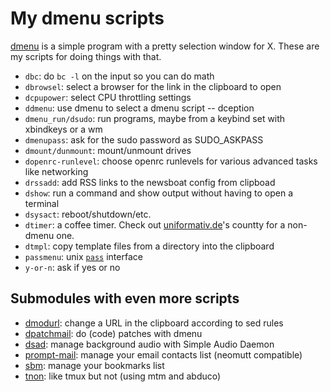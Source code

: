 # My dmenu scripts

[dmenu](https://tools.suckless.org/dmenu/) is a simple program with a
pretty selection window for X. These are my scripts for doing things
with that.

- `dbc`: do `bc -l` on the input so you can do math
- `dbrowsel`: select a browser for the link in the clipboard to open
- `dcpupower`: select CPU throttling settings
- `ddmenu`: use dmenu to select a dmenu script -- dception
- `dmenu_run/dsudo`: run programs, maybe from a keybind set with xbindkeys or a wm
- `dmenupass`: ask for the sudo password as SUDO_ASKPASS
- `dmount/dunmount`: mount/unmount drives
- `dopenrc-runlevel`: choose openrc runlevels for various advanced tasks like networking
- `drssadd`: add RSS links to the newsboat config from clipboad
- `dshow`:  run a command and show output without having to open a terminal
- `dsysact`: reboot/shutdown/etc.
- `dtimer`: a coffee timer. Check out [uniformativ.de](https://www.uninformativ.de/git/countty/file/README.html)'s countty for a non-dmenu one.
- `dtmpl`: copy template files from a directory into the clipboard
- `passmenu`: unix [`pass`](https://www.passwordstore.org/) interface
- `y-or-n`: ask if yes or no

## Submodules with even more scripts

- [dmodurl](https://github.com/equwal/dmodurl): change a URL in the clipboard according to sed rules
- [dpatchmail](https://github.com/equwal/dpatchmail): do (code) patches with dmenu
- [dsad](https://github.com/equwal/dsad): manage background audio with Simple Audio Daemon
- [prompt-mail](https://github.com/equwal/prompt-mail): manage your email contacts list (neomutt compatible)
- [sbm](https://github.com/equwal/sbm): manage your bookmarks list
- [tnon](https://github.com/equwal/tnot): like tmux but not (using mtm and abduco)


